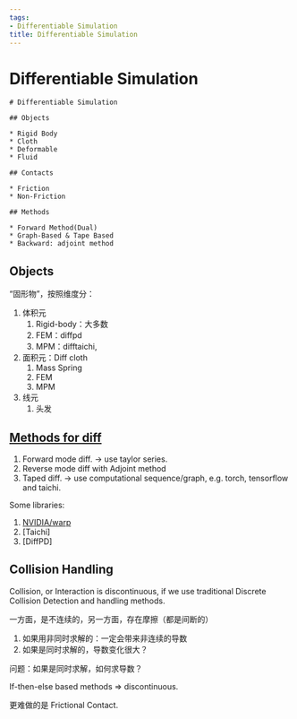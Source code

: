 ```yaml
---
tags:
- Differentiable Simulation
title: Differentiable Simulation
---
```


# Differentiable Simulation

```markmap
# Differentiable Simulation

## Objects

* Rigid Body
* Cloth
* Deformable
* Fluid

## Contacts

* Friction
* Non-Friction

## Methods

* Forward Method(Dual)
* Graph-Based & Tape Based
* Backward: adjoint method

```

## Objects

“固形物”，按照维度分：

1. 体积元
   1. Rigid-body：大多数
   2. FEM：diffpd
   3. MPM：difftaichi,
2. 面积元：Diff cloth
   1. Mass Spring
   3. FEM
   4. MPM
3. 线元
   1. 头发

## [Methods for diff](./backward.md)

1. Forward mode diff. -> use taylor series.
2. Reverse mode diff with Adjoint method
3. Taped diff.  -> use computational sequence/graph, e.g. torch, tensorflow and taichi.

Some libraries:
1. [NVIDIA/warp](https://github.com/NVIDIA/warp/tree/main/examples)
2. [Taichi]
3. [DiffPD]

## Collision Handling

Collision, or Interaction is discontinuous, if we use traditional Discrete Collision Detection and handling methods.

一方面，是不连续的，另一方面，存在摩擦（都是间断的）

1. 如果用非同时求解的：一定会带来非连续的导数
2. 如果是同时求解的，导数变化很大？

问题：如果是同时求解，如何求导数？

If-then-else based methods => discontinuous.

更难做的是 Frictional Contact.

